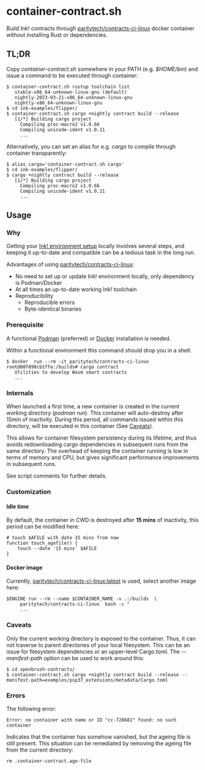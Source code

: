 # container-contract.sh

Build Ink! contracts through [paritytech/contracts-ci-linux](https://hub.docker.com/r/paritytech/contracts-ci-linux) docker container without installing Rust or dependencies.

## TL;DR

Copy *container-contract.sh* somewhere in your PATH (e.g. *$HOME/bin*) and issue a command to be executed through container:

	$ container-contract.sh rustup toolchain list
       stable-x86_64-unknown-linux-gnu (default)
       nightly-2023-03-21-x86_64-unknown-linux-gnu
       nightly-x86_64-unknown-linux-gnu
    $ cd ink-examples/flipper/
	$ container-contract.sh cargo +nightly contract build --release
       [1/*] Building cargo project
         Compiling proc-macro2 v1.0.66
         Compiling unicode-ident v1.0.11
         ...
		 
Alternatively, you can set an alias for e.g. *cargo* to compile through container transparently:

    $ alias cargo='container-contract.sh cargo'
    $ cd ink-examples/flipper/
    $ cargo +nightly contract build --release
       [1/*] Building cargo project
         Compiling proc-macro2 v1.0.66
         Compiling unicode-ident v1.0.11
	     ...
		 
## Usage

### Why

Getting your [Ink! environment setup](https://use.ink/getting-started/setup/) locally involves several steps, and keeping it up-to-date and compatible can be a tedious task in the long run.

Advantages of using [paritytech/contracts-ci-linux](https://hub.docker.com/r/paritytech/contracts-ci-linux):

* No need to set up or update Ink! environment locally, only dependency is Podman/Docker
* At all times an up-to-date working Ink! toolchain
* Reproducibility
   * Reproducible errors
   * Byte-identical binaries


### Prerequisite

A functional [Podman](https://podman.io/) (preferred) or [Docker](https://www.docker.com/) installation is needed.

Within a functional environment this command should drop you in a shell:

    $ docker  run --rm -it paritytech/contracts-ci-linux
    root@00f890cb1ffa:/builds# cargo contract
       Utilities to develop Wasm smart contracts
       ...

### Internals

When launched a first time, a new container is created in the current working directory (*podman run*). This container will auto-destroy after 15min of inactivity. During this period, all commands issued within this directory, will be executed in this container (See [Caveats](#markdown-header-caveats)).

This allows for container filesystem persistency during its lifetime, and thus avoids redownloading cargo dependencies in subsequent runs from the same directory. The overhead of keeping the container running is low in terms of memory and CPU, but gives significant performance improvements in subsequent runs.

See script comments for further details.

### Customization

#### Idle time

By default, the container in CWD is destroyed after **15 mins** of inactivity, this period can be modified here:

    # touch $AFILE with date 15 mins from now
    function touch_agefile() {
        touch --date '15 mins' $AFILE
    }
	
#### Docker image

Currently, [paritytech/contracts-ci-linux:latest](https://hub.docker.com/r/paritytech/contracts-ci-linux) is used, select another image here:

    $ENGINE run --rm --name $CONTAINER_NAME -v .:/builds  \
         paritytech/contracts-ci-linux  bash -c "
	     ...


### Caveats

Only the current working directory is exposed to the container. Thus, it can not traverse to parent directories of your local filesystem. This can be an issue for filesystem dependencies or an upper-level Cargo.toml. The *--manifest-path* option can be used to work around this:

    $ cd openbrush-contracts/
	$ container-contract.sh cargo +nightly contract build --release --manifest-path=examples/psp37_extensions/metadata/Cargo.toml

### Errors

The following error:

    Error: no container with name or ID "cc-728681" found: no such container
	
Indicates that the container has somehow vanished, but the ageing file is still present. This situation can be remediated by removing the ageing file from the current directory:

    rm .container-contract.age-file
